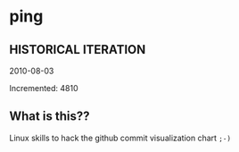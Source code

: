 # ping

## HISTORICAL ITERATION
2010-08-03

Incremented: 4810

## What is this?? 
Linux skills to hack the github commit visualization chart `;-)`
